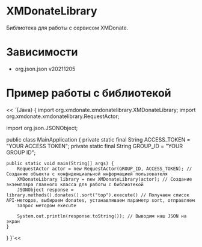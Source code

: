 # XMDonateLibrary
Библиотека для работы с сервисом XMDonate.

# Зависимости
- org.json.json v20211205

# Пример работы с библиотекой

<< `{Java} {
import org.xmdonate.xmdonatelibrary.XMDonateLibrary;
import org.xmdonate.xmdonatelibrary.RequestActor;

import org.json.JSONObject;

public class MainApplication {
	private static final String ACCESS_TOKEN = "YOUR ACCESS TOKEN";
	private static final String GROUP_ID = "YOUR GROUP ID";

    public static void main(String[] args) {
        RequestActor actor = new RequestActor(GROUP_ID, ACCESS_TOKEN); // Создание объекта с конфиденциальной информацией пользователя
		XMDonateLibrary library = new XMDonateLibrary(actor); // Создание экземпляра главного класса для работы с библиотекой
		JSONObject response = library.methods().donates().sort("top").execute() // Получаем список API-методов, выбираем donates, устанавливаем параметр sort, отправляем
		запрос методом execute
		
		System.out.println(response.toString()); // Выводим наш JSON на экран
    }
}
}`<<
